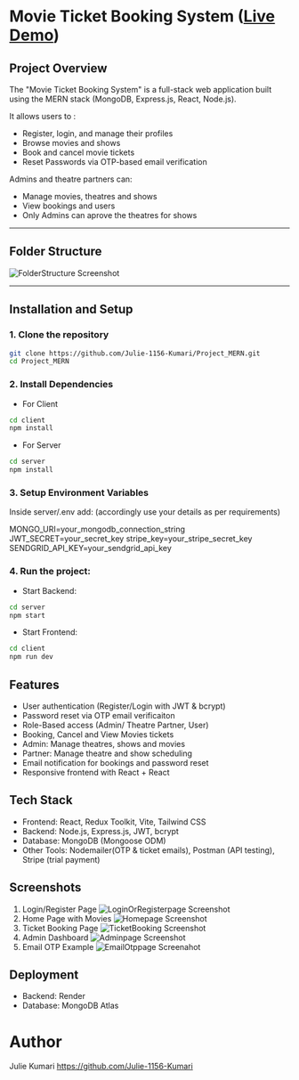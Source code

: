 # Movie Ticket Booking System  ([Live Demo](https://bms-shows.onrender.com/login))

## Project Overview

The "Movie Ticket Booking System" is a full-stack web application built using the MERN stack (MongoDB, Express.js, React, Node.js).

It allows users to :
- Register, login, and manage their profiles
- Browse movies and shows
- Book and cancel movie tickets
- Reset Passwords via OTP-based email verification

Admins and theatre partners can:
- Manage movies, theatres and shows
- View bookings and users
- Only Admins can aprove the theatres for shows

---

## Folder Structure

![FolderStructure Screenshot](./screenshots/folderstructure.png)

---

## Installation and Setup

### 1. Clone the repository
```bash
git clone https://github.com/Julie-1156-Kumari/Project_MERN.git
cd Project_MERN
```

### 2. Install Dependencies
- For Client
```bash
cd client
npm install
```

- For Server
```bash
cd server
npm install
```

### 3. Setup Environment Variables
Inside server/.env add: (accordingly use your details as per requirements)
     
MONGO_URI=your_mongodb_connection_string
JWT_SECRET=your_secret_key
stripe_key=your_stripe_secret_key
SENDGRID_API_KEY=your_sendgrid_api_key

### 4. Run the project:
- Start Backend:
```bash
cd server
npm start
```
    
- Start Frontend:
```bash
cd client
npm run dev
```

## Features
- User authentication (Register/Login with JWT & bcrypt)
- Password reset via OTP email verificaiton
- Role-Based access (Admin/ Theatre Partner, User)
- Booking, Cancel and View Movies tickets
- Admin: Manage theatres, shows and movies
- Partner: Manage theatre and show scheduling
- Email notification for bookings and password reset 
- Responsive frontend with React + React

## Tech Stack
- Frontend: React, Redux Toolkit, Vite, Tailwind CSS
- Backend: Node.js, Express.js, JWT, bcrypt
- Database: MongoDB (Mongoose ODM)
- Other Tools: Nodemailer(OTP & ticket emails), Postman (API testing), Stripe (trial payment)

## Screenshots
1. Login/Register Page
![LoginOrRegisterpage Screenshot](./screenshots/loginRegister.png)
2. Home Page with Movies
![Homepage Screenshot](./screenshots/homepage.png)
3. Ticket Booking Page
![TicketBooking Screenshot](./screenshots/ticketbooking.png)
4. Admin Dashboard
![Adminpage Screenshot](./screenshots/adminpage.png)
5. Email OTP Example
![EmailOtppage Screenahot](./screenshots/emailotppage.png)

## Deployment
- Backend: Render
- Database: MongoDB Atlas


# Author
Julie Kumari
https://github.com/Julie-1156-Kumari

